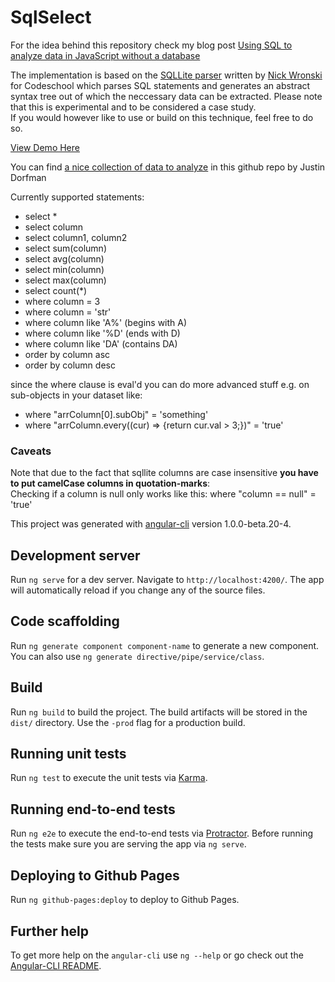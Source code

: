 # SqlSelect

For the idea behind this repository check my blog post [Using SQL to analyze data in JavaScript without a database](https://blog.coded-aesthetics.com/2016/11/22/using-sql-to-analyze-data-in-javascript-without-database/)

The implementation is based on the [SQLLite parser](http://codeschool.github.io/sqlite-parser/demo/) written by [Nick Wronski](https://github.com/nwronski) for Codeschool which parses SQL statements and generates an abstract syntax tree out of which the neccessary data can be extracted. 
Please note that this is experimental and to be considered a case study.    
If you would however like to use or build on this technique, feel free to do so.  

[View Demo Here](https://s3.eu-central-1.amazonaws.com/coded-aesthetics/demos/javascript-sql-data-analysis/index.html)

You can find [a nice collection of data to analyze](https://github.com/jdorfman/awesome-json-datasets) in this github repo by Justin Dorfman

Currently supported statements:
- select *  
- select column  
- select column1, column2  
- select sum(column)  
- select avg(column)  
- select min(column)  
- select max(column)  
- select count(*)  
- where column = 3
- where column = 'str'
- where column like 'A%' (begins with A)  
- where column like '%D' (ends with D)  
- where column like 'DA' (contains DA)  
- order by column asc  
- order by column desc  
  
since the where clause is eval'd you can do more advanced stuff e.g. on sub-objects in your dataset like:  
- where "arrColumn[0].subObj" = 'something'
- where "arrColumn.every((cur) => {return cur.val > 3;})" = 'true'

### Caveats
Note that due to the fact that sqllite columns are case insensitive **you have to put camelCase columns in quotation-marks**:  
Checking if a column is null only works like this: where "column == null" = 'true'

This project was generated with [angular-cli](https://github.com/angular/angular-cli) version 1.0.0-beta.20-4.

## Development server
Run `ng serve` for a dev server. Navigate to `http://localhost:4200/`. The app will automatically reload if you change any of the source files.

## Code scaffolding

Run `ng generate component component-name` to generate a new component. You can also use `ng generate directive/pipe/service/class`.

## Build

Run `ng build` to build the project. The build artifacts will be stored in the `dist/` directory. Use the `-prod` flag for a production build.

## Running unit tests

Run `ng test` to execute the unit tests via [Karma](https://karma-runner.github.io).

## Running end-to-end tests

Run `ng e2e` to execute the end-to-end tests via [Protractor](http://www.protractortest.org/).
Before running the tests make sure you are serving the app via `ng serve`.

## Deploying to Github Pages

Run `ng github-pages:deploy` to deploy to Github Pages.

## Further help

To get more help on the `angular-cli` use `ng --help` or go check out the [Angular-CLI README](https://github.com/angular/angular-cli/blob/master/README.md).
